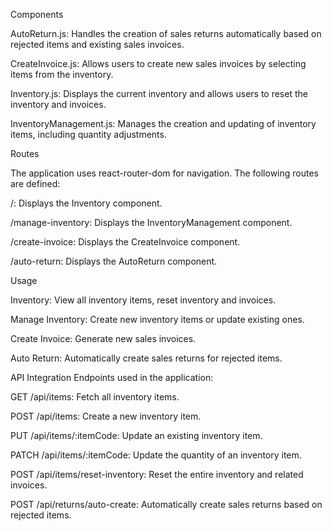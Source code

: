 Components

AutoReturn.js: Handles the creation of sales returns automatically based on rejected items and existing sales invoices.

CreateInvoice.js: Allows users to create new sales invoices by selecting items from the inventory.

Inventory.js: Displays the current inventory and allows users to reset the inventory and invoices.

InventoryManagement.js: Manages the creation and updating of inventory items, including quantity adjustments.

Routes

The application uses react-router-dom for navigation. The following routes are defined:

/: Displays the Inventory component.

/manage-inventory: Displays the InventoryManagement component.

/create-invoice: Displays the CreateInvoice component.

/auto-return: Displays the AutoReturn component.


Usage

Inventory: View all inventory items, reset inventory and invoices.

Manage Inventory: Create new inventory items or update existing ones.

Create Invoice: Generate new sales invoices.

Auto Return: Automatically create sales returns for rejected items.

API Integration
Endpoints used in the application:

GET /api/items: Fetch all inventory items.

POST /api/items: Create a new inventory item.

PUT /api/items/:itemCode: Update an existing inventory item.

PATCH /api/items/:itemCode: Update the quantity of an inventory item.

POST /api/items/reset-inventory: Reset the entire inventory and related invoices.

POST /api/returns/auto-create: Automatically create sales returns based on rejected items.
